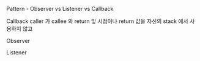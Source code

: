 Pattern - Observer vs Listener vs Callback

Callback
caller 가 callee 의 return 잏  시점이나 return 값을 자신의 stack 에서 사용하지 않고 

Observer


Listener